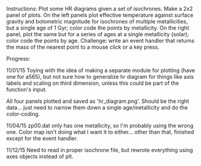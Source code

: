 Instructions:
Plot some HR diagrams given a set of isochrones. Make a 2x2 panel of plots. On
the left panels plot effective temperature against surface gravity and
bolometric magnitude for isochrones of multiple metallicities, but a single age
of 1 Gyr; color code the points by metallicity. On the right panel, plot the
same but for a series of ages at a single metallicity (solar); color code the
points by age. Challenge: write an event handler that returns the mass of the
nearest point to a mouse click or a key press.

Progress:

11/01/15
Toying with the idea of making a separate module for plotting (have
one for a565), but not sure how to generalize hr diagram for things
like axis labels and scaling on third dimension, unless this could be
part of the function's input.

All four panels plotted and saved as 'hr\_diagram.png'. Should be the
right data... just need to narrow them down a single age/metallicity
and do the color-coding.

11/04/15
zp00.dat only has one metallicity, so I'm probably using the wrong
one. Color map isn't doing what I want it to either... other than
that, finished except for the event handler.

11/12/15
Need to read in proper isochrone file, but rewrote everything using axes
objects instead of plt.

